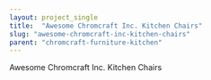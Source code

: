 ```yaml
---
layout: project_single
title:  "Awesome Chromcraft Inc. Kitchen Chairs"
slug: "awesome-chromcraft-inc-kitchen-chairs"
parent: "chromcraft-furniture-kitchen"
---
```

Awesome Chromcraft Inc. Kitchen Chairs